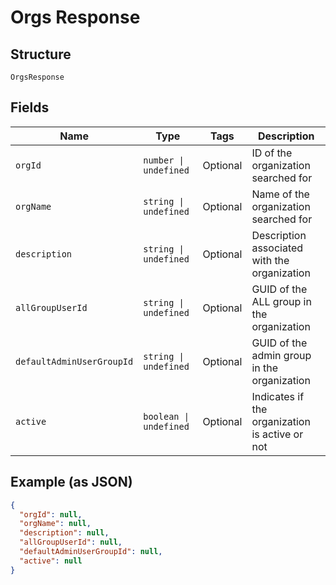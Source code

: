 
# Orgs Response

## Structure

`OrgsResponse`

## Fields

| Name | Type | Tags | Description |
|  --- | --- | --- | --- |
| `orgId` | `number \| undefined` | Optional | ID of the organization searched for |
| `orgName` | `string \| undefined` | Optional | Name of the organization searched for |
| `description` | `string \| undefined` | Optional | Description associated with the organization |
| `allGroupUserId` | `string \| undefined` | Optional | GUID of the ALL group in the organization |
| `defaultAdminUserGroupId` | `string \| undefined` | Optional | GUID of the admin group in the organization |
| `active` | `boolean \| undefined` | Optional | Indicates if the organization is active or not |

## Example (as JSON)

```json
{
  "orgId": null,
  "orgName": null,
  "description": null,
  "allGroupUserId": null,
  "defaultAdminUserGroupId": null,
  "active": null
}
```

